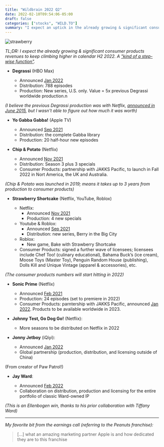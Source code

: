 ```yaml
---
title: "Wildbrain 2022 Q2"
date: 2022-02-10T09:54:06-05:00
draft: false
categories: ["stocks", "WILD.TO"]
summary: "I expect an uptick in the already growing & significant consumer products revenues in H2 2022."
---
```


![strawberry](/images/strawberry2.png)

_TL;DR: I expect the already growing & significant consumer products revenues to keep climbing higher in calendar H2 2022. A ["kind of a step-wise function"](https://seekingalpha.com/article/4485602-wildbrain-ltd-wldbf-ceo-eric-ellenbogen-on-q2-2022-results-earnings-call-transcript)._

- **Degrassi** (HBO Max)

    - Announced [Jan 2022](https://www.wildbrain.com/trade-news/warnermedia-kids-family-greenlights-new-degrassi-series-and-picks-up-degrassi-the-next-generation-library-for-hbo-max/)
    - Distribution: 788 episodes
    - Production: New series, U.S. only. Value = 5x previous Degrassi worldwide production.n

_(I believe the previous Degrassi production was with Netflix, [announced in June 2015](https://www.wildbrain.com/newsreleases/degrassi-graduates-to-netflix-the-next-class-coming-in-2016/), but I wasn't able to figure out how much it was worth)_


- **Yo Gabba Gabba!** (Apple TV)

    - Announced [Sep 2021](https://www.wildbrain.com/newsreleases/yo-gabba-gabba-headed-to-apple-tv-with-new-original-series/)
    - Distribution: the complete Gabba library
    - Production: 20 half-hour new episodes

- **Chip & Potato** (Netflix)

    - Announced [Nov 2021](https://www.wildbrain.com/newsreleases/wildbrain-takes-chip-potato-from-screen-to-toy-shelf-appointing-jakks-pacific-master-toy-partner-as-season-three-is-picked-up/)
    - Distribution: Season 3 plus 3 specials
    - Consumer Products: partnership with JAKKS Pacific, to launch in Fall 2022 in Nort America, the UK and Australia.

_(Chip & Potato was launched in 2019; means it takes up to 3 years from production to consumer products)_

- **Strawberry Shortcake** (Netflix, YouTube, Roblox)

    - Netflix: 
        - Announced [Nov 2021](https://www.wildbrain.com/trade-news/wildbrain-serves-up-more-strawberry-shortcake-deals/)
        - Production: 4 new specials
    - Youtube & Roblox: 
        - Announced [Sep 2021](https://www.wildbrain.com/trade-news/wildbrain-bakes-up-an-all-new-strawberry-shortcake-for-todays-digital-savvy-kids/)
        - Distribution: new series, Berry in the Big City  
    - Roblox: 
        - New game, Bake with Strawberry Shortcake
    - Consumer Products: signed a further wave of licensees; licensees include Chef Too! (culinary educational), Bahama Buck’s (ice cream), Moose Toys (Master Toy), Penguin Random House (publishing), Dolls Kill and Unique Vintage (apparel & accessories), etc.

_(The consumer products numbers will start hitting in 2022)_

- **Sonic Prime** (Netflix)
    
    - Announced [Feb 2021](https://www.wildbrain.com/trade-news/sonic-the-hedgehog-speeds-over-to-netflix-in-the-all-new-animated-series-sonic-prime/)
    - Production: 24 episodes (set to premiere in 2022)
    - Consumer Products: parntership with JAKKS Pacific, announced [Jan 2022](https://www.businesswire.com/news/home/20220104005320/en/JAKKS-Pacific-Disguise-and-Sega-of-America-Announce-%E2%80%9CSonic-Prime%E2%80%9D-Toy-and-Costume-Collection). Products to be available worldwide in 2023.
    


- **Johnny Test, Go Dog Go!** (Netflix):

    - More seasons to be distributed on Netflix in 2022

- **Jonny Jetboy** (iQiyi):

    - Announced [Jan 2022](https://www.wildbrain.com/newsreleases/iqiyi-and-wildbrain-greenlight-jonny-jetboy-powering-up-original-new-kids-action-brand-from-keith-chapman/)
    - Global partnership (production, distribution, and licensing outside of China)

(From creator of Paw Patrol!)

- **Jay Ward**:

    - Announced [Feb 2022](https://www.wildbrain.com/newsreleases/hokey-smokes-bullwinkle-wildbrain-and-jay-ward-productions-join-forces-on-legendary-classics-george-of-the-jungle-mr-peabody-sherman-dudley-do-right-rocky-bullwi/)
    - Collaboration on distribution, production and licensing for the entire portfolio of classic Ward-owned IP

_(This is an Ellenbogen win, thanks to his prior collaboration with Tiffany Ward)_

----

_My favorite bit from the earnings call (referring to the Peanuts franchise):_

<blockquote>
[...] what an amazing marketing partner Apple is and how dedicated they are to this franchise
</blockquote>


